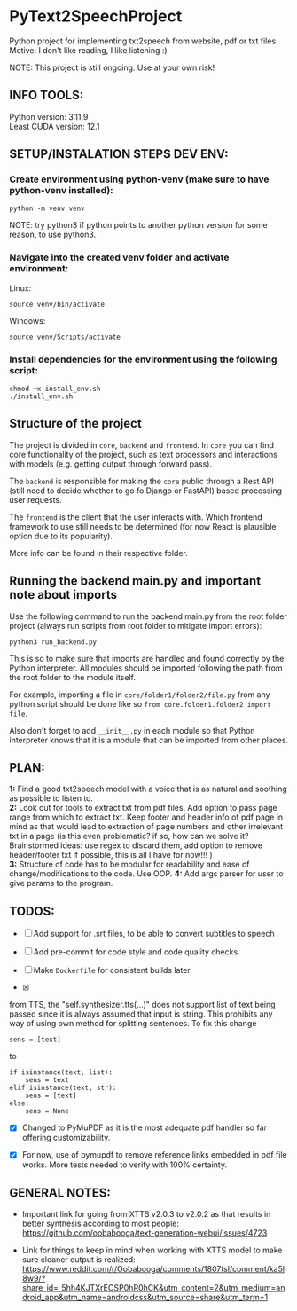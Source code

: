 # PyText2SpeechProject
Python project for implementing txt2speech from website, pdf or txt files. Motive: I don't like reading, I like listening :)

NOTE: This project is still ongoing. Use at your own risk!

## INFO TOOLS:  

Python version: 3.11.9  
Least CUDA version: 12.1   
 
## SETUP/INSTALATION STEPS DEV ENV:    

### Create environment using python-venv (make sure to have python-venv installed):
```
python -m venv venv
```

NOTE: try python3 if python points to another python version for some reason, to use python3.

### Navigate into the created venv folder and activate environment:
Linux:  
```
source venv/bin/activate
```

Windows:
```
source venv/Scripts/activate
```

### Install dependencies for the environment using the following script:
```
chmod +x install_env.sh
./install_env.sh
```

## Structure of the project  
The project is divided in `core`, `backend` and `frontend`. In `core` you can find core functionality of the project, such as text processors and interactions with models (e.g. getting output through forward pass).  

The `backend` is responsible for making the `core` public through a Rest API (still need to decide whether to go fo Django or FastAPI) based processing user requests.  

The `frontend` is the client that the user interacts with. Which frontend framework to use still needs to be determined (for now React is plausible option due to its popularity). 

More info can be found in their respective folder.

## Running the backend main.py and important note about imports  
Use the following command to run the backend main.py from the root folder project (always run scripts from root folder to mitigate import errors):
```
python3 run_backend.py
```  

This is so to make sure that imports are handled and found correctly by the Python interpreter. All modules should be imported following the path from the root folder to the module itself.  

For example, importing a file in `core/folder1/folder2/file.py` from any python script should be done like so `from core.folder1.folder2 import file`.  

Also don't forget to add `__init__.py` in each module so that Python interpreter knows that it is a module that can be imported from other places.

## PLAN:  
**1:** Find a good txt2speech model with a voice that is as natural and soothing as possible to listen to.  
**2:** Look out for tools to extract txt from pdf files. Add option to pass page range from which to extract txt. Keep footer and header info of pdf page in mind as that would lead to extraction of page numbers and other irrelevant txt in a page (is this even problematic? if so, how can we solve it? Brainstormed ideas: use regex to discard them, add option to remove header/footer txt if possible, this is all I have for now!!! )  
**3:** Structure of code has to be modular for readability and ease of change/modifications to the code. Use OOP. 
**4:** Add args parser for user to give params to the program.

## TODOS:  

- [ ] Add support for .srt files, to be able to convert subtitles to speech 

- [ ] Add pre-commit for code style and code quality checks.

- [ ] Make `Dockerfile` for consistent builds later. 
 
- [x]  
from TTS, the "self.synthesizer.tts(...)" does not support list of text being passed since it is always assumed that input is string. This prohibits any way of using
own method for splitting sentences. To fix this change 
```
sens = [text]
```
to
```
if isinstance(text, list):
    sens = text
elif isinstance(text, str):
    sens = [text]
else: 
    sens = None
```

- [x] Changed to PyMuPDF as it is the most adequate pdf handler so far offering customizability.

- [x] For now, use of pymupdf to remove reference links embedded in pdf file works. More tests needed to verify with 100% certainty.

## GENERAL NOTES:

- Important link for going from XTTS v2.0.3 to v2.0.2 as that results in better synthesis according to most people: https://github.com/oobabooga/text-generation-webui/issues/4723

- Link for things to keep in mind when working with XTTS model to make sure cleaner output is realized: https://www.reddit.com/r/Oobabooga/comments/1807tsl/comment/ka5l8w9/?share_id=_5hh4KJTXrEOSP0hR0hCK&utm_content=2&utm_medium=android_app&utm_name=androidcss&utm_source=share&utm_term=1